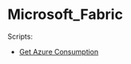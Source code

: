 # Microsoft_Fabric

Scripts:

- [Get Azure Consumption](./fabric_nb_code_get_azure_cost_data_example/)